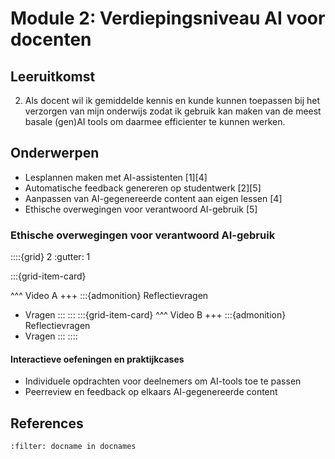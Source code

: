 # Module 2: Verdiepingsniveau AI voor docenten

## Leeruitkomst

2. Als docent wil ik gemiddelde kennis en kunde kunnen toepassen bij het verzorgen van mijn onderwijs zodat ik gebruik kan maken van de meest basale (gen)AI tools om daarmee efficienter te kunnen werken.

## Onderwerpen
- Lesplannen maken met AI-assistenten [1][4]
- Automatische feedback genereren op studentwerk [2][5]
- Aanpassen van AI-gegenereerde content aan eigen lessen [4]
- Ethische overwegingen voor verantwoord AI-gebruik [5]

### Ethische overwegingen voor verantwoord AI-gebruik

::::{grid} 2
:gutter: 1

:::{grid-item-card}

^^^
Video A
+++
:::{admonition} Reflectievragen
- Vragen
:::
:::
:::{grid-item-card}
^^^
Video B
+++
:::{admonition} Reflectievragen
- Vragen
:::
::::

#### Interactieve oefeningen en praktijkcases
- Individuele opdrachten voor deelnemers om AI-tools toe te passen
- Peerreview en feedback op elkaars AI-gegenereerde content

## References
```{bibliography}
:filter: docname in docnames
```